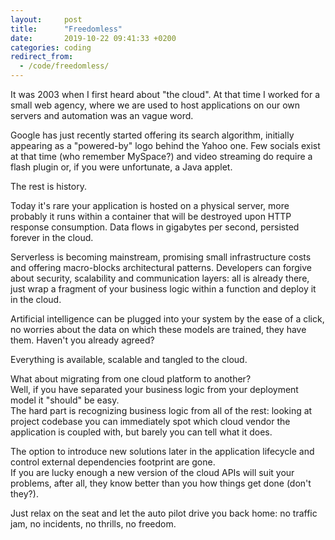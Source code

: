 ```yaml
---
layout:     post
title:      "Freedomless"
date:       2019-10-22 09:41:33 +0200
categories: coding
redirect_from:
  - /code/freedomless/
---
```


It was 2003 when I first heard about "the cloud". At that time I worked for a small web agency, where we are used to host applications on our own servers and automation was an vague word.

Google has just recently started offering its search algorithm, initially appearing as a "powered-by" logo behind the Yahoo one. Few socials exist at that time (who remember MySpace?) and video streaming do require a flash plugin or, if you were unfortunate, a Java applet.   

The rest is history.

Today it's rare your application is hosted on a physical server, more probably it runs within a container that will be destroyed upon HTTP response consumption. Data flows in gigabytes per second, persisted forever in the cloud. 

Serverless is becoming mainstream, promising small infrastructure costs and offering macro-blocks architectural patterns. Developers can forgive about security, scalability and communication layers: all is already there, just wrap a fragment of your business logic within a function and deploy it in the cloud.

Artificial intelligence can be plugged into your system by the ease of a click, no worries about the data on which these models are trained, they have them. Haven't you already agreed?

Everything is available, scalable and tangled to the cloud.

What about migrating from one cloud platform to another?  
Well, if you have separated your business logic from your deployment model it "should" be easy.  
The hard part is recognizing business logic from all of the rest: looking at project codebase you can immediately spot which cloud vendor the application is coupled with, but barely you can tell what it does.

The option to introduce new solutions later in the application lifecycle and control external dependencies footprint are gone.  
If you are lucky enough a new version of the cloud APIs will suit your problems, after all, they know better than you how things get done (don't they?).

Just relax on the seat and let the auto pilot drive you back home: no traffic jam, no incidents, no thrills, no freedom.
